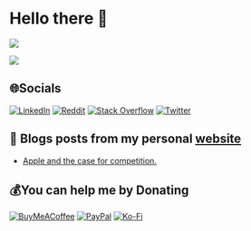 # Hello there 👋

  ![](https://github.com/fady0/fady0/blob/main/readme_header.jpg)
  
  ![](https://komarev.com/ghpvc/?username=fady0&label=PROFILE+VIEWS)

## 🌐Socials
[![LinkedIn](https://img.shields.io/badge/LinkedIn-%230077B5.svg?logo=linkedin&logoColor=white)](https://linkedin.com/in/fady0) [![Reddit](https://img.shields.io/badge/Reddit-%23FF4500.svg?logo=Reddit&logoColor=white)](https://reddit.com/user/fady000) [![Stack Overflow](https://img.shields.io/badge/-Stackoverflow-FE7A16?logo=stack-overflow&logoColor=white)](https://stackoverflow.com/users/14895864) [![Twitter](https://img.shields.io/badge/Twitter-%231DA1F2.svg?logo=Twitter&logoColor=white)](https://twitter.com/fadynagh0)
  
  
## 📝 Blogs posts from my personal [website](https://fadyio.com)
<!-- BLOG-POST-LIST:START -->
- [Apple and the case for competition.](https://fadyio.com/blog/Apple-Competition)
<!-- BLOG-POST-LIST:END -->


 ## 💰You can help me by Donating
  [![BuyMeACoffee](https://img.shields.io/badge/Buy%20Me%20a%20Coffee-ffdd00?style=for-the-badge&logo=buy-me-a-coffee&logoColor=black)](https://buymeacoffee.com/fady0) [![PayPal](https://img.shields.io/badge/PayPal-00457C?style=for-the-badge&logo=paypal&logoColor=white)](https://paypal.me/fadyfaraday) [![Ko-Fi](https://img.shields.io/badge/Ko--fi-F16061?style=for-the-badge&logo=ko-fi&logoColor=white)](https://ko-fi.com/fady0) 
